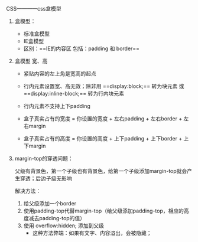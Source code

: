 CSS————css盒模型

1. 盒模型：
   - 标准盒模型
   - IE盒模型
   - 区别：==IE的内容区 包括：padding 和 border==

2. 盒模型 宽、高

   - 紧贴内容的左上角是宽高的起点
   - 行内元素设置宽、高无效；除非用 ==display:block;== 转为块元素 或  ==display:inline-block;== 转为行内块元素
   - 行内元素不支持上下padding

   - 盒子真实占有的宽度 = 你设置的宽度 + 左右padding + 左右border + 左右margin
   - 盒子真实占有的高度 = 你设置的高度 + 上下padding + 上下border + 上下margin

3. margin-top的穿透问题：

   父级有背景色，第一个子级也有背景色，给第一个子级添加margin-top就会产生穿透；后边子级无影响

   解决方法：

   1. 给父级添加一个border
   2. 使用padding-top代替margin-top（给父级添加padding-top，相应的高度减去padding-top的值）
   3. 使用 overflow:hidden;  添加到父级
      - 这种方法弊端：如果有文字、内容溢出，会被隐藏；

